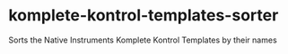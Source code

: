 # komplete-kontrol-templates-sorter
Sorts the Native Instruments Komplete Kontrol Templates by their names
